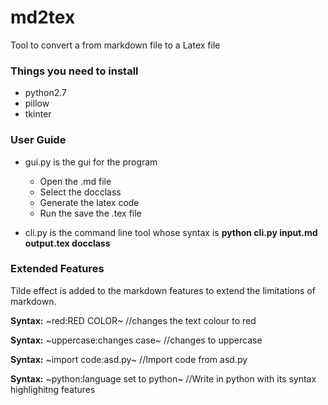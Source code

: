 # md2tex
Tool to convert a from markdown file to a Latex file 

### Things you need to install
* python2.7
* pillow
* tkinter

### User Guide
* gui.py is the gui for the program
	* Open the .md file
	* Select the docclass
	* Generate the latex code
	* Run the save the .tex file 

* cli.py is the command line tool whose syntax is **python cli.py input.md output.tex docclass**

### Extended Features
Tilde effect is added to the markdown features to extend the limitations of markdown. 

**Syntax:** ~red:RED COLOR~		    	//changes the text colour to red

**Syntax:** ~uppercase:changes case~		//changes to uppercase

**Syntax:** ~import code:asd.py~ 		//Import code from asd.py

**Syntax:** ~python:language set to python~	//Write in python with its syntax highlighitng features
